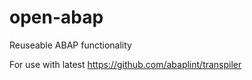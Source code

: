 # open-abap
Reuseable ABAP functionality

For use with latest https://github.com/abaplint/transpiler
